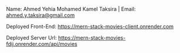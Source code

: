 Name: Ahmed Yehia Mohamed Kamel Taksira | Email: ahmed.y.taksira@gmail.com

Deployed Front-End: https://mern-stack-movies-client.onrender.com

Deployed Server Url: https://mern-stack-movies-fdij.onrender.com/api/movies
